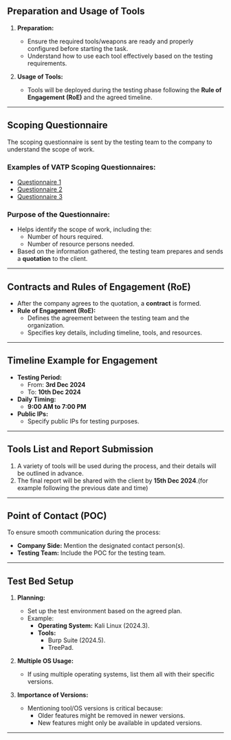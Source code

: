 ## **Preparation and Usage of Tools**

1. **Preparation:**
    
    - Ensure the required tools/weapons are ready and properly configured before starting the task.
    - Understand how to use each tool effectively based on the testing requirements.
2. **Usage of Tools:**
    
    - Tools will be deployed during the testing phase following the **Rule of Engagement (RoE)** and the agreed timeline.

---

## **Scoping Questionnaire**

The scoping questionnaire is sent by the testing team to the company to understand the scope of work.

### **Examples of VATP Scoping Questionnaires:**

- [Questionnaire 1](https://www.surveymonkey.com/r/3PJQPTB?embdded=1)
- [Questionnaire 2](https://keypoint.com/vapt-scoping-questionnaire/)
- [Questionnaire 3](https://nnavisec.io/scoping-questionnaire/)

### **Purpose of the Questionnaire:**

- Helps identify the scope of work, including the:
    - Number of hours required.
    - Number of resource persons needed.
- Based on the information gathered, the testing team prepares and sends a **quotation** to the client.

---

## **Contracts and Rules of Engagement (RoE)**

- After the company agrees to the quotation, a **contract** is formed.
- **Rule of Engagement (RoE):**
    - Defines the agreement between the testing team and the organization.
    - Specifies key details, including timeline, tools, and resources.

---

## **Timeline Example for Engagement**

- **Testing Period:**
    - From: **3rd Dec 2024**
    - To: **10th Dec 2024**
- **Daily Timing:**
    - **9:00 AM to 7:00 PM**
- **Public IPs:**
    - Specify public IPs for testing purposes.

---

## **Tools List and Report Submission**

1. A variety of tools will be used during the process, and their details will be outlined in advance.
2. The final report will be shared with the client by **15th Dec 2024**.(for example following the previous date and time)

---

## **Point of Contact (POC)**

To ensure smooth communication during the process:

- **Company Side:** Mention the designated contact person(s).
- **Testing Team:** Include the POC for the testing team.

---

## **Test Bed Setup**

1. **Planning:**
    
    - Set up the test environment based on the agreed plan.
    - Example:
        - **Operating System:** Kali Linux (2024.3).
        - **Tools:**
            - Burp Suite (2024.5).
            - TreePad.
2. **Multiple OS Usage:**
    
    - If using multiple operating systems, list them all with their specific versions.
3. **Importance of Versions:**
    
    - Mentioning tool/OS versions is critical because:
        - Older features might be removed in newer versions.
        - New features might only be available in updated versions.

---
